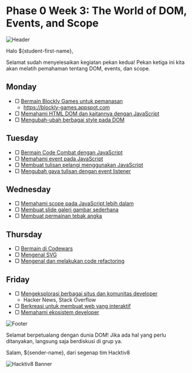 # Phase 0 Week 3: The World of DOM, Events, and Scope

![Header](images/header.png)

Halo ${student-first-name},

Selamat sudah menyelesaikan kegiatan pekan kedua! Pekan ketiga ini kita akan melatih pemahaman tentang DOM, events, dan scope.

## Monday

- ▢ [Bermain Blockly Games untuk pemanasan](./blockly-games.md)
  - https://blockly-games.appspot.com
- ▢ [Memahami HTML DOM dan kaitannya dengan JavaScript](./js-html-dom.md)
- ▢ [Mengubah-ubah berbagai style pada DOM](./dom-styling.md)

## Tuesday

- ▢ [Bermain Code Combat dengan JavaScript](./code-combat.md)
- ▢ [Memahami event pada JavaScript](./js-events.md)
- ▢ [Membuat tulisan pelangi menggunakan JavaScript](./rainbow-text.md)
- ▢ [Mengubah gaya tulisan dengan event listener](./text-style-event.md)

## Wednesday

- ▢ [Memahami scope pada JavaScript lebih dalam](./js-scope.md)
- ▢ [Membuat slide galeri gambar sederhana](./gallery-slide.md)
- ▢ [Membuat permainan tebak angka](./number-guess.md)

## Thursday

- ▢ [Bermain di Codewars](./codewars.md)
- ▢ [Mengenal SVG](./svg.md)
- ▢ [Mengenal dan melakukan code refactoring](./refactoring.md)

## Friday

- ▢ [Mengeksplorasi berbagai situs dan komunitas developer](./community.md)
  - Hacker News, Stack Overflow
- ▢ [Berkreasi untuk membuat web yang interaktif](./web-interactive.md)
- ▢ [Memahami ekosistem developer](./dev-ecosystem.md)

![Footer](images/footer.png)

Selamat berpetualang dengan dunia DOM!
Jika ada hal yang perlu ditanyakan, langsung saja berdiskusi di grup ya.

Salam,
${sender-name}, dari segenap tim Hacktiv8

![Hacktiv8 Banner](images/hacktiv8-banner.png)
